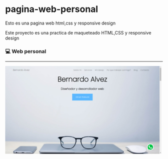 # pagina-web-personal
Esto es una pagina web html,css y responsive design

Este proyecto es una practica de maqueteado HTML,CSS y responsive design


### :computer: Web personal
----------------------------------
<img src="screenshot.png" width="500px" />

